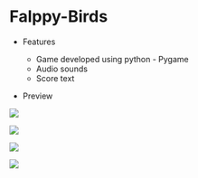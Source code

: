 # Falppy-Birds

- Features

  * Game developed using python - Pygame
  * Audio sounds
  * Score text

- Preview

![](https://github.com/rjrealworld/flappy-birds/blob/master/ScreenShot/Capture.PNG?raw=true)

![](https://github.com/rjrealworld/flappy-birds/blob/master/ScreenShot/Capture1.PNG?raw=true)

![](https://github.com/rjrealworld/flappy-birds/blob/master/ScreenShot/Capture2.PNG?raw=true)

![](https://github.com/rjrealworld/flappy-birds/blob/master/ScreenShot/Capture3.PNG?raw=true)
